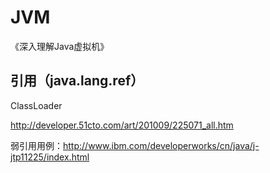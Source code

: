 # JVM

《深入理解Java虚拟机》

## 引用（java.lang.ref）
ClassLoader

http://developer.51cto.com/art/201009/225071_all.htm

弱引用用例：http://www.ibm.com/developerworks/cn/java/j-jtp11225/index.html

